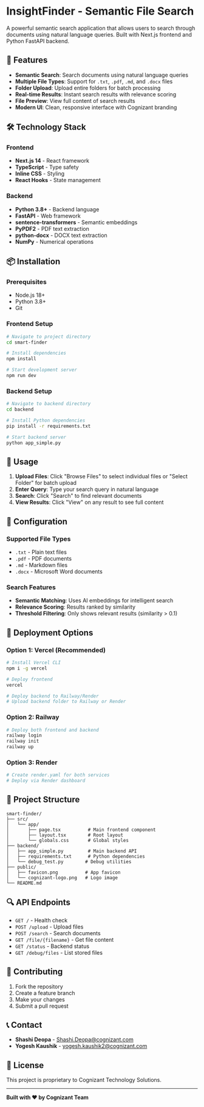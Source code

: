 # InsightFinder - Semantic File Search

A powerful semantic search application that allows users to search through documents using natural language queries. Built with Next.js frontend and Python FastAPI backend.

## 🚀 Features

- **Semantic Search**: Search documents using natural language queries
- **Multiple File Types**: Support for `.txt`, `.pdf`, `.md`, and `.docx` files
- **Folder Upload**: Upload entire folders for batch processing
- **Real-time Results**: Instant search results with relevance scoring
- **File Preview**: View full content of search results
- **Modern UI**: Clean, responsive interface with Cognizant branding

## 🛠️ Technology Stack

### Frontend
- **Next.js 14** - React framework
- **TypeScript** - Type safety
- **Inline CSS** - Styling
- **React Hooks** - State management

### Backend
- **Python 3.8+** - Backend language
- **FastAPI** - Web framework
- **sentence-transformers** - Semantic embeddings
- **PyPDF2** - PDF text extraction
- **python-docx** - DOCX text extraction
- **NumPy** - Numerical operations

## 📦 Installation

### Prerequisites
- Node.js 18+ 
- Python 3.8+
- Git

### Frontend Setup
```bash
# Navigate to project directory
cd smart-finder

# Install dependencies
npm install

# Start development server
npm run dev
```

### Backend Setup
```bash
# Navigate to backend directory
cd backend

# Install Python dependencies
pip install -r requirements.txt

# Start backend server
python app_simple.py
```

## 🎯 Usage

1. **Upload Files**: Click "Browse Files" to select individual files or "Select Folder" for batch upload
2. **Enter Query**: Type your search query in natural language
3. **Search**: Click "Search" to find relevant documents
4. **View Results**: Click "View" on any result to see full content

## 🔧 Configuration

### Supported File Types
- `.txt` - Plain text files
- `.pdf` - PDF documents
- `.md` - Markdown files
- `.docx` - Microsoft Word documents

### Search Features
- **Semantic Matching**: Uses AI embeddings for intelligent search
- **Relevance Scoring**: Results ranked by similarity
- **Threshold Filtering**: Only shows relevant results (similarity > 0.1)

## 🚀 Deployment Options

### Option 1: Vercel (Recommended)
```bash
# Install Vercel CLI
npm i -g vercel

# Deploy frontend
vercel

# Deploy backend to Railway/Render
# Upload backend folder to Railway or Render
```

### Option 2: Railway
```bash
# Deploy both frontend and backend
railway login
railway init
railway up
```

### Option 3: Render
```bash
# Create render.yaml for both services
# Deploy via Render dashboard
```

## 📁 Project Structure

```
smart-finder/
├── src/
│   └── app/
│       ├── page.tsx          # Main frontend component
│       ├── layout.tsx        # Root layout
│       └── globals.css       # Global styles
├── backend/
│   ├── app_simple.py         # Main backend API
│   ├── requirements.txt      # Python dependencies
│   └── debug_test.py        # Debug utilities
├── public/
│   ├── favicon.png          # App favicon
│   └── cognizant-logo.png   # Logo image
└── README.md
```

## 🔍 API Endpoints

- `GET /` - Health check
- `POST /upload` - Upload files
- `POST /search` - Search documents
- `GET /file/{filename}` - Get file content
- `GET /status` - Backend status
- `GET /debug/files` - List stored files

## 🤝 Contributing

1. Fork the repository
2. Create a feature branch
3. Make your changes
4. Submit a pull request

## 📞 Contact

- **Shashi Deopa** - Shashi.Deopa@cognizant.com
- **Yogesh Kaushik** - yogesh.kaushik2@cognizant.com

## 📄 License

This project is proprietary to Cognizant Technology Solutions.

---

**Built with ❤️ by Cognizant Team**
